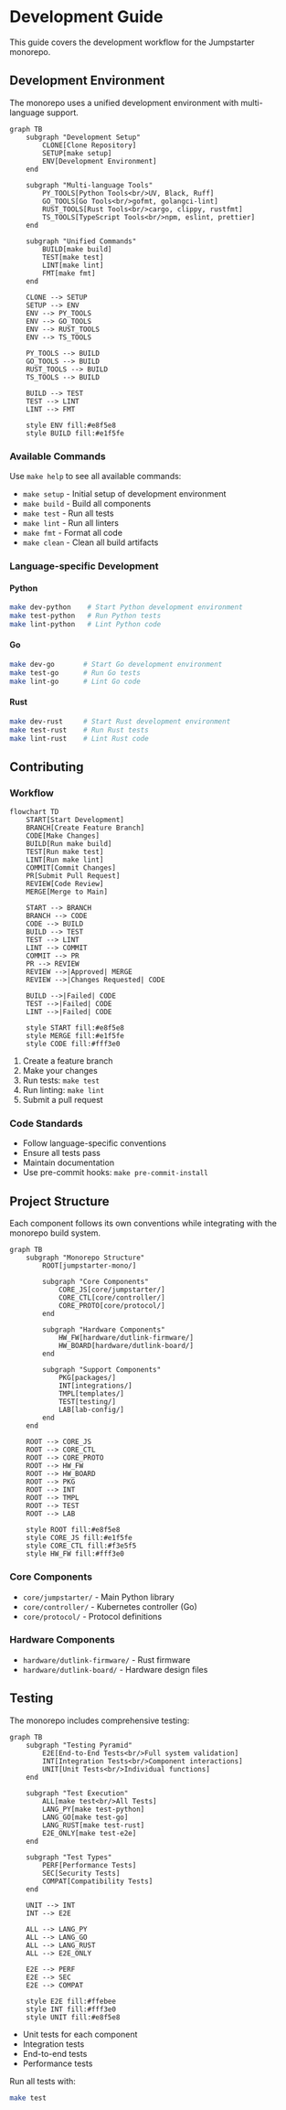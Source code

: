 # Development Guide

This guide covers the development workflow for the Jumpstarter monorepo.

## Development Environment

The monorepo uses a unified development environment with multi-language support.

```mermaid
graph TB
    subgraph "Development Setup"
        CLONE[Clone Repository]
        SETUP[make setup]
        ENV[Development Environment]
    end
    
    subgraph "Multi-language Tools"
        PY_TOOLS[Python Tools<br/>UV, Black, Ruff]
        GO_TOOLS[Go Tools<br/>gofmt, golangci-lint]
        RUST_TOOLS[Rust Tools<br/>cargo, clippy, rustfmt]
        TS_TOOLS[TypeScript Tools<br/>npm, eslint, prettier]
    end
    
    subgraph "Unified Commands"
        BUILD[make build]
        TEST[make test]
        LINT[make lint]
        FMT[make fmt]
    end
    
    CLONE --> SETUP
    SETUP --> ENV
    ENV --> PY_TOOLS
    ENV --> GO_TOOLS
    ENV --> RUST_TOOLS
    ENV --> TS_TOOLS
    
    PY_TOOLS --> BUILD
    GO_TOOLS --> BUILD
    RUST_TOOLS --> BUILD
    TS_TOOLS --> BUILD
    
    BUILD --> TEST
    TEST --> LINT
    LINT --> FMT
    
    style ENV fill:#e8f5e8
    style BUILD fill:#e1f5fe
```

### Available Commands

Use `make help` to see all available commands:

- `make setup` - Initial setup of development environment
- `make build` - Build all components
- `make test` - Run all tests
- `make lint` - Run all linters
- `make fmt` - Format all code
- `make clean` - Clean all build artifacts

### Language-specific Development

#### Python
```bash
make dev-python    # Start Python development environment
make test-python   # Run Python tests
make lint-python   # Lint Python code
```

#### Go
```bash
make dev-go       # Start Go development environment
make test-go      # Run Go tests
make lint-go      # Lint Go code
```

#### Rust
```bash
make dev-rust     # Start Rust development environment
make test-rust    # Run Rust tests
make lint-rust    # Lint Rust code
```

## Contributing

### Workflow

```mermaid
flowchart TD
    START[Start Development]
    BRANCH[Create Feature Branch]
    CODE[Make Changes]
    BUILD[Run make build]
    TEST[Run make test]
    LINT[Run make lint]
    COMMIT[Commit Changes]
    PR[Submit Pull Request]
    REVIEW[Code Review]
    MERGE[Merge to Main]
    
    START --> BRANCH
    BRANCH --> CODE
    CODE --> BUILD
    BUILD --> TEST
    TEST --> LINT
    LINT --> COMMIT
    COMMIT --> PR
    PR --> REVIEW
    REVIEW -->|Approved| MERGE
    REVIEW -->|Changes Requested| CODE
    
    BUILD -->|Failed| CODE
    TEST -->|Failed| CODE
    LINT -->|Failed| CODE
    
    style START fill:#e8f5e8
    style MERGE fill:#e1f5fe
    style CODE fill:#fff3e0
```

1. Create a feature branch
2. Make your changes
3. Run tests: `make test`
4. Run linting: `make lint`
5. Submit a pull request

### Code Standards

- Follow language-specific conventions
- Ensure all tests pass
- Maintain documentation
- Use pre-commit hooks: `make pre-commit-install`

## Project Structure

Each component follows its own conventions while integrating with the monorepo build system.

```mermaid
graph TB
    subgraph "Monorepo Structure"
        ROOT[jumpstarter-mono/]
        
        subgraph "Core Components"
            CORE_JS[core/jumpstarter/]
            CORE_CTL[core/controller/]
            CORE_PROTO[core/protocol/]
        end
        
        subgraph "Hardware Components"
            HW_FW[hardware/dutlink-firmware/]
            HW_BOARD[hardware/dutlink-board/]
        end
        
        subgraph "Support Components"
            PKG[packages/]
            INT[integrations/]
            TMPL[templates/]
            TEST[testing/]
            LAB[lab-config/]
        end
    end
    
    ROOT --> CORE_JS
    ROOT --> CORE_CTL
    ROOT --> CORE_PROTO
    ROOT --> HW_FW
    ROOT --> HW_BOARD
    ROOT --> PKG
    ROOT --> INT
    ROOT --> TMPL
    ROOT --> TEST
    ROOT --> LAB
    
    style ROOT fill:#e8f5e8
    style CORE_JS fill:#e1f5fe
    style CORE_CTL fill:#f3e5f5
    style HW_FW fill:#fff3e0
```

### Core Components
- `core/jumpstarter/` - Main Python library
- `core/controller/` - Kubernetes controller (Go)
- `core/protocol/` - Protocol definitions

### Hardware Components
- `hardware/dutlink-firmware/` - Rust firmware
- `hardware/dutlink-board/` - Hardware design files

## Testing

The monorepo includes comprehensive testing:

```mermaid
graph TB
    subgraph "Testing Pyramid"
        E2E[End-to-End Tests<br/>Full system validation]
        INT[Integration Tests<br/>Component interactions]
        UNIT[Unit Tests<br/>Individual functions]
    end
    
    subgraph "Test Execution"
        ALL[make test<br/>All Tests]
        LANG_PY[make test-python]
        LANG_GO[make test-go]
        LANG_RUST[make test-rust]
        E2E_ONLY[make test-e2e]
    end
    
    subgraph "Test Types"
        PERF[Performance Tests]
        SEC[Security Tests]
        COMPAT[Compatibility Tests]
    end
    
    UNIT --> INT
    INT --> E2E
    
    ALL --> LANG_PY
    ALL --> LANG_GO
    ALL --> LANG_RUST
    ALL --> E2E_ONLY
    
    E2E --> PERF
    E2E --> SEC
    E2E --> COMPAT
    
    style E2E fill:#ffebee
    style INT fill:#fff3e0
    style UNIT fill:#e8f5e8
```

- Unit tests for each component
- Integration tests
- End-to-end tests
- Performance tests

Run all tests with:
```bash
make test
```